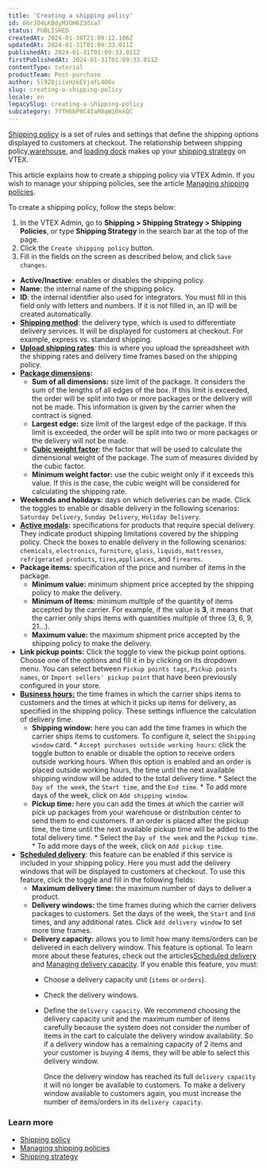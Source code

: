 ```yaml
---
title: 'Creating a shipping policy'
id: 66rJO4LKBdyMJOH6Z3dsaT
status: PUBLISHED
createdAt: 2024-01-30T21:08:12.106Z
updatedAt: 2024-01-31T01:09:33.011Z
publishedAt: 2024-01-31T01:09:33.011Z
firstPublishedAt: 2024-01-31T01:09:33.011Z
contentType: tutorial
productTeam: Post-purchase
author: 5l9ZQjiivHzkEVjafL4O6v
slug: creating-a-shipping-policy
locale: en
legacySlug: creating-a-shipping-policy
subcategory: 7fTH6bP0C4IaM8qWi0kkQC
---
```


[Shipping policy](https://help.vtex.com/en/tutorial/politica-de-envio--tutorials_140) is a set of rules and settings that define the shipping options displayed to customers at checkout. The relationship between shipping policy,[warehouse](https://help.vtex.com/en/tutorial/estoque--6oIxvsVDTtGpO7y6zwhGpb), and [loading dock](https://help.vtex.com/en/tutorial/doca--5DY8xHEjOLYDVL41Urd5qj) makes up your [shipping strategy](https://help.vtex.com/en/tutorial/estrategia-de-envio--58vLBDbjYVQzJ6rRc5QNz3) on VTEX.

This article explains how to create a shipping policy via VTEX Admin. If you wish to manage your shipping policies, see the article [Managing shipping policies](https://help.vtex.com/en/tutorial/gerenciar-politicas-de-envio--30nynylgbWieimhaMtGTIE).

To create a shipping policy, follow the steps below:

1. In the VTEX Admin, go to **Shipping > Shipping Strategy > Shipping Policies**, or type **Shipping Strategy** in the search bar at the top of the page. 
2. Click the `Create shipping policy` button.
3. Fill in the fields on the screen as described below, and click `Save changes`.

*   **Active/Inactive**: enables or disables the shipping policy.
*   **Name**: the internal name of the shipping policy.
*   **ID**: the internal identifier also used for integrators. You must fill in this field only with letters and numbers. If it is not filled in, an ID will be created automatically.
*   **[Shipping method](https://help.vtex.com/en/tutorial/como-funciona-o-tipo-de-entrega--tutorials_126)**: the delivery type,  which is used to differentiate delivery services. It will be displayed for customers at checkout. For example, express vs. standard shipping.
*   **[Upload shipping rates](https://help.vtex.com/en/tutorial/como-montar-a-planilha-de-frete--tutorials_127)**: this is where you upload the spreadsheet with the shipping rates and delivery time frames based on the shipping policy.
*   **[Package dimensions](https://help.vtex.com/en/tutorial/como-funciona-o-empilhamento--tutorials_124):**
    *   **Sum of all dimensions:** size limit of the package. It considers the sum of the lengths of all edges of the box. If this limit is exceeded, the order will be split into two or more packages or the delivery will not be made. This information is given by the carrier when the contract is signed.
    *   **Largest edge:** size limit of the largest edge of the package. If this limit is exceeded, the order will be split into two or more packages or the delivery will not be made.
    *   **[Cubic weight factor](https://help.vtex.com/en/tutorial/como-o-peso-cubado-e-calculado--tutorials_128)**: the factor that will be used to calculate the dimensional weight of the package. The sum of measures divided by the cubic factor.
    *   **Minimum weight factor:** use the cubic weight only if it exceeds this value. If this is the case, the cubic weight will be considered for calculating the shipping rate.
*   **Weekends and holidays:** days on which deliveries can be made. Click the toggles to enable or disable delivery in the following scenarios: `Saturday Delivery`, `Sunday Delivery`, `Holiday Delivery`.
*   **[Active modals](https://help.vtex.com/en/tutorial/como-funciona-o-modal--tutorials_125):** specifications for products that require special delivery. They indicate product shipping limitations covered by the shipping policy. Check the boxes to enable delivery in the following scenarios: `chemicals`, `electronics`, `furniture`, `glass`, `liquids`, `mattresses`, `refrigerated products`, `tires`,`appliances`, and `firearms`.
*   **Package items:** specification of the price and number of items in the package.
    *    **Minimum value:** minimum shipment price accepted by the shipping policy to make the delivery.
    *   **Minimum of Items:** minimum multiple of the quantity of items accepted by the carrier. For example, if the value is **3**, it means that the carrier only ships items with quantities multiple of three (3, 6, 9, 21...).
    *   **Maximum value:** the maximum shipment price accepted by the shipping policy to make the delivery.
*   **Link pickup points:** Click the toggle to view the pickup point options. Choose one of the options and fill it in by clicking on its dropdown menu. You can select between `Pickup points tags`, `Pickup points names`, or `Import sellers' pickup point` that have been previously configured in your store.
*   **[Business hours:](https://help.vtex.com/en/tutorial/configurar-horario-de-funcionamento-para-transportadoras--2oGpbInIgdxSWUi3TZjdCS)** the time frames in which the carrier ships items to customers and the times at which it picks up items for delivery, as specified in the shipping policy. These settings influence the calculation of delivery time.
    *    **Shipping window:** here you can add the time frames in which the carrier ships items to customers. To configure it, select the `Shipping window` card.
        *    `Accept purchases outside working hours`: click the toggle button to enable or disable the option to receive orders outside working hours. When this option is enabled and an order is placed outside working hours, the time until the next available shipping window will be added to the total delivery time.
        *   Select the `Day of the week`, the `Start time`, and the `End time`.
        *   To add more days of the week, click on `Add shipping window`.
    *    **Pickup time:** here you can add the times at which the carrier will pick up packages from your warehouse or distribution center to send them to end customers. If an order is placed after the pickup time, the time until the next available pickup time will be added to the total delivery time.
        *   Select the `Day of the week` and the `Pickup time`.
        *   To add more days of the week, click on `Add pickup time`.
*   **[Scheduled delivery](https://help.vtex.com/en/tutorial/entrega-agendada--22g3HAVCGLFiU7xugShOBi)**: this feature can be enabled if this service is included in your shipping policy. Here you must add the delivery windows that will be displayed to customers at checkout. To use this feature, click the toggle and fill in the following fields:
    *    **Maximum delivery time:** the maximum number of days to deliver a product.
    *   **Delivery windows:** the time frames during which the carrier delivers packages to customers. Set the days of the week, the `Start` and `End` times, and any additional rates. Click `Add delivery window` to set more time frames.
    *   **Delivery capacity:** allows you to limit how many items/orders can be delivered in each delivery window. This feature is optional.   To learn more about these features, check out the articles[Scheduled delivery](https://help.vtex.com/en/tutorial/entrega-agendada--22g3HAVCGLFiU7xugShOBi) and [Managing delivery capacity](https://help.vtex.com/en/tutorial/gerenciar-capacidade-de-entrega--2y217FQZCjD0I1n62yxVcz). If you enable this feature, you must:
        *   Choose a delivery capacity unit (`items` or `orders`).
        *   Check the delivery windows.
        *   Define the `delivery capacity`. We recommend choosing the delivery capacity unit and the maximum number of items carefully because the system does not consider the number of items in the cart to calculate the delivery window availability. So if a delivery window has a remaining capacity of 2 items and your customer is buying 4 items, they will be able to select this delivery window.

            Once the delivery window has reached its full `delivery capacity` it will no longer be available to customers. To make a delivery window available to customers again, you must increase the number of items/orders in its `delivery capacity`.

 ### Learn more

 * [Shipping policy](https://help.vtex.com/en/tutorial/politica-de-envio--tutorials_140)
 * [Managing shipping policies](https://help.vtex.com/en/tutorial/gerenciar-politicas-de-envio--30nynylgbWieimhaMtGTIE)
 * [Shipping strategy](https://help.vtex.com/en/tutorial/estrategia-de-envio--58vLBDbjYVQzJ6rRc5QNz3)

